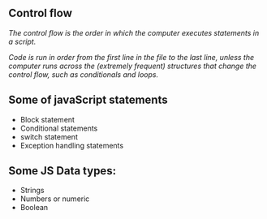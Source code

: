 ## Control flow
*The control flow is the order in which the computer executes statements in a script.*

*Code is run in order from the first line in the file to the last line, unless the computer runs across the (extremely frequent) structures that change the control flow, such as conditionals and loops.*
## Some of javaScript statements

* Block statement
* Conditional statements
* switch statement
* Exception handling statements

## Some JS Data types:
* Strings
* Numbers or numeric
* Boolean
